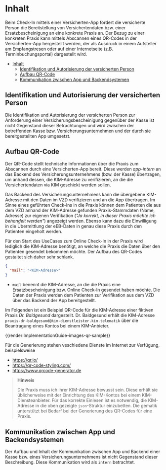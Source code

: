 # Inhalt

Beim Check-In mittels einer Versicherten-App fordert die versicherte Person die Bereitstellung von Versichertendaten bzw. einer Ersatzbescheinigung an eine konkrete Praxis an. Der Bezug zu einer konkreten Praxis kann mittels Abscannen eines QR-Codes in der Versicherten-App hergestellt werden, der als Ausdruck in einem Aufsteller am Empfangstresen oder auf einer Internetseite (z.B. Terminbuchungsportal) dargestellt wird.

- [Inhalt](#inhalt)
  - [Identifikation und Autorisierung der versicherten Person](#identifikation-und-autorisierung-der-versicherten-person)
  - [Aufbau QR-Code](#aufbau-qr-code)
  - [Kommunikation zwischen App und Backendsystemen](#kommunikation-zwischen-app-und-backendsystemen)

## Identifikation und Autorisierung der versicherten Person

Die Identifikation und Autorisierung der versicherten Person zur Anforderung einer Versicherungsbescheinigung gegenüber der Kasse ist nicht Gegenstand dieser Betrachtungen und wird zwischen der betreffenden Kasse bzw. Versicherungsunternehmen und der durch sie bereitgestellten App umgesetzt.

## Aufbau QR-Code

Der QR-Code stellt technische Informationen über die Praxis zum Abscannen durch eine Versicherten-App bereit.
Diese werden _app-intern_ an das Backend des Versicherungsunternehmens (bzw. der Kasse) übertragen, um anhand dessen, die KIM-Adresse zu verifizieren, an die die Versichertendaten via KIM geschickt werden sollen.

Das Backend des Versicherungsunternehmens kann die übergebene KIM-Adresse mit den Daten im VZD verifizieren und an die App übertragen.
Im Sinne eines geführten Check-Ins in die Praxis können dem Patienten die aus dem VZD anhand der KIM-Adresse gefunden Praxis-Stammdaten (Name, Adresse) zur eigenen Verifikation (_"Ja korrekt, in dieser Praxis möchte ich behandelt werden"_) angezeigt werden. Ebenso kann dazu die Einwilligung in die Übermittlung der eEB-Daten in genau diese Praxis durch den Patienten eingeholt werden.

Für den Start des UseCases zum Online Check-In in der Praxis wird lediglich die KIM-Adresse benötigt, an welche die Praxis die Daten über den Patienten gesendet bekommen möchte. Der Aufbau des QR-Codes gestaltet sich daher sehr schlank.

```json
{
  "mail": "<KIM-Adresse>"
}
```

- `mail` benennt die KIM-Adresse, an die die Praxis eine Ersatzbescheinigung bzw. Online Check-In gesendet haben möchte. Die Daten der Praxis werden dem Patienten zur Verifikation aus dem VZD über das Backend der App bereitgestellt.

Im Folgenden ist ein Beispiel QR-Code für die KIM-Adresse einer fiktiven Praxis _Dr. Baldgesund_ dargestellt. Dr. Baldgesund erhält die KIM-Adresse `praxis-dr-baldgesund@kim-dienstleister.kim.telematik` über die Beantragung eines Kontos bei einem KIM-Anbieter.

<!--- generated at https://gchq.github.io/CyberChef -->
{{render:ImplementationGuide-images-qr-sample}}

Für die Generierung stehen veschiedene Dienste im Internet zur Verfügung, beispielsweise

- https://qr.io/
- https://qr-code-styling.com/
- https://www.qrcode-generator.de

> **Hinweis**
>
> Die Praxis muss ich ihrer KIM-Adresse bewusst sein.
> Diese erhält sie üblicherweise mit der Einrichtung des KIM-Kontos bei einem KIM-Diensteanbieter.
> Für das korrekte Einlesen ist es notwendig, die KIM-Adresse in die oben gezeigte `json`-Struktur einzubetten.
> Die gematik unterstützt bei Bedarf bei der Generierung des QR-Codes für eine Praxis.

## Kommunikation zwischen App und Backendsystemen

Der Aufbau und Inhalt der Kommunikation zwischen App und Backend einer Kasse bzw. eines Versicherungsunternehmens ist nicht Gegenstand dieser Beschreibung.
Diese Kommunikation wird als `intern` betrachtet.
